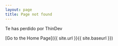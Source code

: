 ```yaml
---
layout: page
title: Page not found
---
```


Te has perdido por ThinDev

[Go to the Home Page]({{ site.url }}{{ site.baseurl }})
